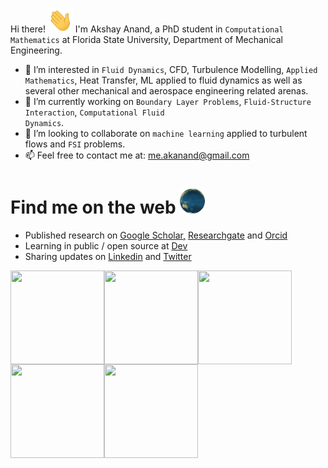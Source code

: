 Hi there! <a target="_blank" rel="noopener noreferrer" href="https://github.com/anand-me/anand-me.github.io/blob/master/Favicon/hello.gif"><img src="https://github.com/anand-me/anand-me.github.io/blob/master/Favicon/hello.gif" width="40px" style="max-width:100%;"></a> I'm Akshay Anand, a PhD student in <code>Computational Mathematics</code> at Florida State University, Department of Mechanical Engineering. </h3>
- 👀 I’m interested in <code>Fluid Dynamics</code>, CFD, Turbulence Modelling, <code>Applied Mathematics</code>, Heat Transfer, ML applied to fluid dynamics as well as several other mechanical and aerospace engineering related arenas.
- 🌱 I’m currently working on <code>Boundary Layer Problems</code>, <code>Fluid-Structure Interaction</code>, <code>Computational Fluid Dynamics</code>.
-  💞️ I’m looking to collaborate on <code>machine learning</code> applied to turbulent flows and <code>FSI</code> problems. 
- 📫 Feel free to contact me at: me.akanand@gmail.com 

# Find me on the web <a target="_blank" rel="noopener noreferrer" href="https://github.com/anand-me/anand-me.github.io/blob/master/Favicon/globe.gif"><img src="https://github.com/anand-me/anand-me.github.io/blob/master/Favicon/globe.gif" width="40px" style="max-width:100%;"></a>
-  Published research on [Google Scholar,](https://scholar.google.com/citations?user=5pY2xYQAAAAJ&hl=en&authuser=2) [Researchgate](https://www.researchgate.net/profile/Akshay-Anand-5) and [Orcid](https://orcid.org/0000-0002-5951-1724) 
- Learning in public / open source at [Dev](https://dev.to/anandme) 
- Sharing updates on [Linkedin](https://www.linkedin.com/in/akshay-anand-596472148/) and [Twitter](https://twitter.com/akshay23sept)



<td width="25%">
             <div class="two"><img align="left" width=150px height=150px padding: 750px; src='https://akshayanand.info/Conferences/Research/DBVf.gif'></div>
             <div class="two"><img align="left" width=150px height=150px padding: 750px; src='https://akshayanand.info/Conferences/Research/at.gif'></div> 
             <div class="two"><img align="left" width=150px height=150px padding: 750px; src='https://akshayanand.info/Conferences/Research/transition_to_turbulence.gif'></div> 
             <div class="two"><img align="left" width=150px height=150px padding: 750px; src='https://github.com/anand-me/anand-me.github.io/blob/master/Conferences/Research/Turbulent_Couette_Poiseuille_Flow.gif'></div> 
             <div class="two"><img align="left" width=150px height=150px padding: 750px; src='https://akshayanand.info/Conferences/Research/PSH.gif'></div>
 
 <!---- END SAMPLE PROJECT BLOCK           
                      
<!---
anand-me/anand-me is a ✨ special ✨ repository because its `README.md` (this file) appears on your GitHub profile.
You can click the Preview link to take a look at your changes.
 # 
-  Published research on [Google Scholar,](https://scholar.google.com/citations?user=5pY2xYQAAAAJ&hl=en&authuser=2) R

-------->  


